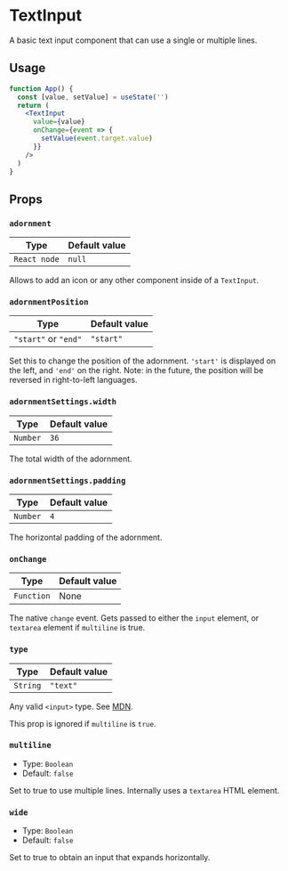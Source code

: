 # TextInput

A basic text input component that can use a single or multiple lines.

## Usage

```jsx
function App() {
  const [value, setValue] = useState('')
  return (
    <TextInput
      value={value}
      onChange={event => {
        setValue(event.target.value)
      }}
    />
  )
}
```

## Props

### `adornment`

| Type         | Default value |
| ------------ | ------------- |
| `React node` | `null`        |

Allows to add an icon or any other component inside of a `TextInput`.

### `adornmentPosition`

| Type                 | Default value |
| -------------------- | ------------- |
| `"start"` or `"end"` | `"start"`     |

Set this to change the position of the adornment. `'start'` is displayed on the left, and `'end'` on the right. Note: in the future, the position will be reversed in right-to-left languages.

### `adornmentSettings.width`

| Type     | Default value |
| -------- | ------------- |
| `Number` | `36`          |

The total width of the adornment.

### `adornmentSettings.padding`

| Type     | Default value |
| -------- | ------------- |
| `Number` | `4`           |

The horizontal padding of the adornment.

### `onChange`

| Type       | Default value |
| ---------- | ------------- |
| `Function` | None          |

The native `change` event. Gets passed to either the `input` element, or `textarea` element if `multiline` is true.

### `type`

| Type     | Default value |
| -------- | ------------- |
| `String` | `"text"`      |

Any valid `<input>` type. See [MDN](https://developer.mozilla.org/en-US/docs/Web/HTML/Element/input#Form_<input>_types).

This prop is ignored if `multiline` is `true`.

### `multiline`

- Type: `Boolean`
- Default: `false`

Set to true to use multiple lines. Internally uses a `textarea` HTML element.

### `wide`

- Type: `Boolean`
- Default: `false`

Set to true to obtain an input that expands horizontally.
